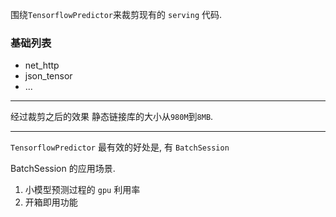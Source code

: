 围绕`TensorflowPredictor`来裁剪现有的 `serving` 代码.

### 基础列表
- net_http
- json_tensor
- ...

---

经过裁剪之后的效果
静态链接库的大小从`980M`到`8MB`.

---

`TensorflowPredictor` 最有效的好处是, 有 `BatchSession`

BatchSession 的应用场景.

1. 小模型预测过程的 `gpu` 利用率
2. 开箱即用功能
